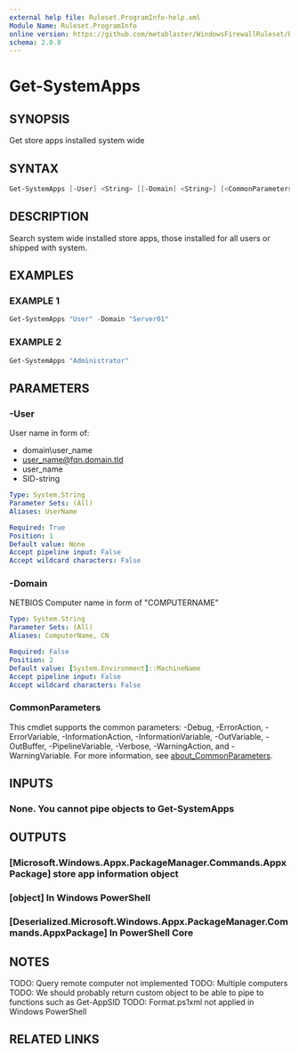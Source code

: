 ```yaml
---
external help file: Ruleset.ProgramInfo-help.xml
Module Name: Ruleset.ProgramInfo
online version: https://github.com/metablaster/WindowsFirewallRuleset/blob/master/Modules/Ruleset.ProgramInfo/Help/en-US/Get-SystemApps.md
schema: 2.0.0
---
```


# Get-SystemApps

## SYNOPSIS

Get store apps installed system wide

## SYNTAX

```powershell
Get-SystemApps [-User] <String> [[-Domain] <String>] [<CommonParameters>]
```

## DESCRIPTION

Search system wide installed store apps, those installed for all users or shipped with system.

## EXAMPLES

### EXAMPLE 1

```powershell
Get-SystemApps "User" -Domain "Server01"
```

### EXAMPLE 2

```powershell
Get-SystemApps "Administrator"
```

## PARAMETERS

### -User

User name in form of:

- domain\user_name
- user_name@fqn.domain.tld
- user_name
- SID-string

```yaml
Type: System.String
Parameter Sets: (All)
Aliases: UserName

Required: True
Position: 1
Default value: None
Accept pipeline input: False
Accept wildcard characters: False
```

### -Domain

NETBIOS Computer name in form of "COMPUTERNAME"

```yaml
Type: System.String
Parameter Sets: (All)
Aliases: ComputerName, CN

Required: False
Position: 2
Default value: [System.Environment]::MachineName
Accept pipeline input: False
Accept wildcard characters: False
```

### CommonParameters

This cmdlet supports the common parameters: -Debug, -ErrorAction, -ErrorVariable, -InformationAction, -InformationVariable, -OutVariable, -OutBuffer, -PipelineVariable, -Verbose, -WarningAction, and -WarningVariable. For more information, see [about_CommonParameters](http://go.microsoft.com/fwlink/?LinkID=113216).

## INPUTS

### None. You cannot pipe objects to Get-SystemApps

## OUTPUTS

### [Microsoft.Windows.Appx.PackageManager.Commands.AppxPackage] store app information object

### [object] In Windows PowerShell

### [Deserialized.Microsoft.Windows.Appx.PackageManager.Commands.AppxPackage] In PowerShell Core

## NOTES

TODO: Query remote computer not implemented
TODO: Multiple computers
TODO: We should probably return custom object to be able to pipe to functions such as Get-AppSID
TODO: Format.ps1xml not applied in Windows PowerShell

## RELATED LINKS
